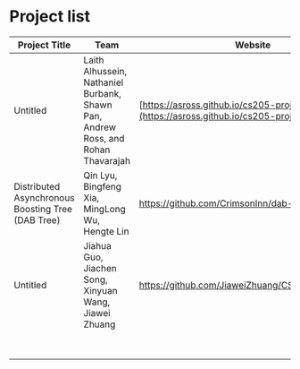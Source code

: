 # Project list

| Project Title | Team | Website | Supervisor
| ------------ | --------- | -------- | -------- |
| Untitled | Laith Alhussein, Nathaniel Burbank, Shawn Pan, Andrew Ross, and Rohan Thavarajah |[https://asross.github.io/cs205-project/](https://asross.github.io/cs205-project/) ||
| Distributed Asynchronous Boosting Tree (DAB Tree)| Qin Lyu, Bingfeng Xia, MingLong Wu, Hengte Lin | https://github.com/CrimsonInn/dab-tree |
| Untitled | Jiahua Guo, Jiachen Song, Xinyuan Wang, Jiawei Zhuang | https://github.com/JiaweiZhuang/CS205_final_project ||
| | | | |
| | | | |
| | | | |
| | | | |
| | | | |
| | | | |
| | | | |
| | | | |
